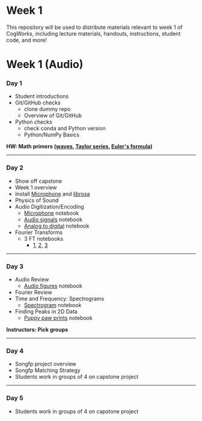 # Week 1

This repository will be used to distribute materials relevant to week 1 of CogWorks, including lecture 
materials, handouts, instructions, student code, and more!

# Week 1 (Audio)
### Day 1
* Student introductions
* Git/GitHub checks
    * clone dummy repo
    * Overview of Git/GitHub
* Python checks
    * check conda and Python version
    * Python/NumPy Basics

**HW: Math primers ([waves](https://github.com/Rolix57/CogWorksCCM/blob/master/MathMaterials/SinusoidalWaves.ipynb), [Taylor series](https://github.com/Rolix57/CogWorksCCM/blob/master/Week1/reading_and_exercises/Taylor_Series.ipynb), [Euler's formula](https://github.com/Rolix57/CogWorksCCM/blob/master/Week1/reading_and_exercises/Math_Primer.ipynb))**

---
### Day 2
* Show off capstone
* Week 1 overview
* Install [Microphone](https://github.com/Rolix57/CogWorksCCM/tree/master/Microphone) and [librosa](https://github.com/LLCogWorks2018/Week1/issues/30)
* Physics of Sound
* Audio Digitization/Encoding
    * [Microphone](https://github.com/Rolix57/CogWorksCCM/blob/master/Week1/fourier_materials/Recording_with_Mic.ipynb) notebook
    * [Audio signals](https://github.com/Rolix57/CogWorksCCM/blob/master/Week1/audio_materials/0_AudioSignalBasics_SOLUTIONS.ipynb) notebook
    * [Analog to digital](https://github.com/Rolix57/CogWorksCCM/blob/master/Week1/audio_materials/Analog-to-Digital.ipynb) notebook
* Fourier Transforms
    * 3 FT notebooks
        * [1](https://github.com/Rolix57/CogWorksCCM/blob/master/Week1/fourier_materials/1_BasicsofDFT.ipynb), [2](https://github.com/Rolix57/CogWorksCCM/blob/master/Week1/fourier_materials/2_DFT_of_Various_Signals.ipynb), [3](https://github.com/LLCogWorks2018/Week1/blob/master/fourier_materials/3_Applications_of_DFTs.ipynb)

---
### Day 3
* Audio Review
    * [Audio figures](https://github.com/LLCogWorks2018/Week1/blob/master/audio_materials/AudioFigures.ipynb) notebook
* Fourier Review
* Time and Frequency: Spectrograms
    * [Spectrogram](https://github.com/LLCogWorks2018/Week1/blob/master/fourier_materials/Spectrogram) notebook
* Finding Peaks in 2D Data
    * [Puppy paw prints](https://github.com/Rolix57/CogWorksCCM/blob/master/Week1/fourier_materials/3_Applications_of_DFTs_SOLUTION.ipynb) notebook

**Instructors: Pick groups**

---
### Day 4
* Songfp project overview
* Songfp Matching Strategy 
* Students work in groups of 4 on capstone project

---
### Day 5
* Students work in groups of 4 on capstone project
